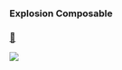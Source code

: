 ### Explosion Composable

### [:link:](https://github.com/omkar-tenkale/ExplodingComposable)

<img src="https://raw.githubusercontent.com/space0clouds/explosion/main/arts/explosion.webp"/>
